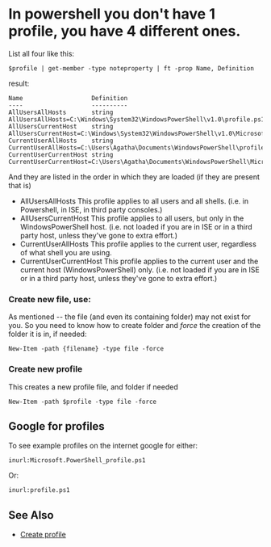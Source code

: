 ﻿# In powershell you don't have 1 profile, you have 4 different ones.

List all four like this:

    $profile | get-member -type noteproperty | ft -prop Name, Definition

result:

    Name                   Definition
    ----                   ----------
    AllUsersAllHosts       string AllUsersAllHosts=C:\Windows\System32\WindowsPowerShell\v1.0\profile.ps1
    AllUsersCurrentHost    string AllUsersCurrentHost=C:\Windows\System32\WindowsPowerShell\v1.0\Microsoft.PowerShell_profile.ps1
    CurrentUserAllHosts    string CurrentUserAllHosts=C:\Users\Agatha\Documents\WindowsPowerShell\profile.ps1
    CurrentUserCurrentHost string CurrentUserCurrentHost=C:\Users\Agatha\Documents\WindowsPowerShell\Microsoft.PowerShell_profile.ps1

And they are listed in the order in which they are loaded (if they are present that is)

 * AllUsersAllHosts      This profile applies to all users and all shells. (i.e. in Powershell, in ISE, in third party consoles.)
 * AllUsersCurrentHost   This profile applies to all users, but only in the WindowsPowerShell host. (i.e. not loaded if you are in ISE or in a third party host, unless they've gone to extra effort.)
 * CurrentUserAllHosts   This profile applies to the current user, regardless of what shell you are using.
 * CurrentUserCurrentHost   This profile applies to the current user and the current host (WindowsPowerShell) only. (i.e. not loaded if you are in ISE or in a third party host, unless they've gone to extra effort.)

### Create new file, use:

As mentioned -- the file (and even its containing folder) may not exist for you. So you need to know how to create folder and *force* the creation of the folder it is in, if needed:

    New-Item -path {filename} -type file -force

### Create new profile

This creates a new profile file, and folder if needed

    New-Item -path $profile -type file -force

## Google for profiles

To see example profiles on the internet google for either:

    inurl:Microsoft.PowerShell_profile.ps1

Or:

    inurl:profile.ps1

## See Also

 * [Create profile](create_profile.md)